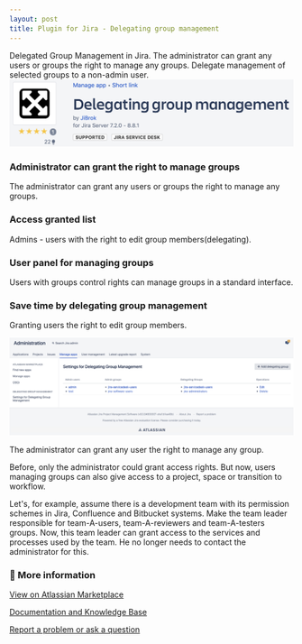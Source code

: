 ```yaml
---
layout: post
title: Plugin for Jira - Delegating group management
---
```


Delegated Group Management in Jira. ​The administrator can grant any users or groups the right to manage any groups. Delegate management of selected groups to a non-admin user.
[![Plugin "Delegating group management" Marketplace](/images/delegating-group-management/delegated-group-manager-icon.png)](https://marketplace.atlassian.com/apps/1220878/delegating-group-management?hosting=server&tab=overview)

### Administrator can grant the right to manage groups ###
The administrator can grant any users or groups the right to manage any groups.

### Access granted list ###
Admins - users with the right to edit group members(delegating).

### User panel for managing groups ###
Users with groups control rights can manage groups in a standard interface.

### Save time by delegating group management ###

Granting users the right to edit group members. 

![Plugin "Delegating group management" Marketplace](/images/delegating-group-management/interface.png)


The administrator can grant any user the right to manage any group.

Before, only the administrator could grant access rights. But now, users managing groups can also give access to a project, space or transition to workflow.

Let's, for example, assume there is a development team with its permission schemes in Jira, Confluence and Bitbucket systems. Make the team leader responsible for team-A-users, team-A-reviewers and team-A-testers groups. Now, this team leader can grant access to the services and processes used by the team. He no longer needs to contact the administrator for this.



### 📜 More information ###

[View on Atlassian Marketplace](https://marketplace.atlassian.com/apps/1220878/delegating-group-management?hosting=server&tab=overview)

[Documentation and Knowledge Base](https://jibrok.atlassian.net/wiki/spaces/JBS/pages/546668689)

[Report a problem or ask a question](https://jibrok.atlassian.net/servicedesk/customer/portals)
